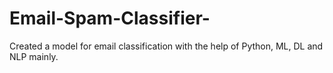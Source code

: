 # Email-Spam-Classifier-
Created a model for email classification with the help of Python, ML, DL and NLP mainly.
